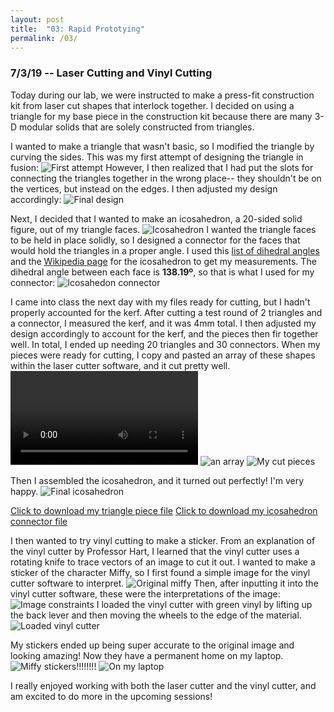 ```yaml
---
layout: post
title:  "03: Rapid Prototying"
permalink: /03/
---
```


### 7/3/19 -- Laser Cutting and Vinyl Cutting

Today during our lab, we were instructed to make a press-fit construction kit from laser cut shapes that interlock together. I decided on using a triangle for my base piece in the construction kit because there are many 3-D modular solids that are solely constructed from triangles.

I wanted to make a triangle that wasn't basic, so I modified the triangle by curving the sides. This was my first attempt of designing the triangle in fusion: ![First attempt](curvy_cad.png) However, I then realized that I had put the slots for connecting the triangles together in the wrong place-- they shouldn't be on the vertices, but instead on the edges. I then adjusted my design accordingly: ![Final design](curvy_cad_real.png)

Next, I decided that I wanted to make an icosahedron, a 20-sided solid figure, out of my triangle faces. ![Icosahedron](ico.png) I wanted the triangle faces to be held in place solidly, so I designed a connector for the faces that would hold the triangles in a proper angle. I used this [list of dihedral angles](https://en.wikipedia.org/wiki/Table_of_polyhedron_dihedral_angles) and the [Wikipedia page](https://en.wikipedia.org/wiki/Icosahedron) for the icosahedron to get my measurements. The dihedral angle between each face is **138.19º**, so that is what I used for my connector: ![Icosahedon connector](ico_cad.png) 

I came into class the next day with my files ready for cutting, but I hadn't properly accounted for the kerf. After cutting a test round of 2 triangles and a connector, I measured the kerf, and it was 4mm total. I then adjusted my design accordingly to account for the kerf, and the pieces then fir together well. In total, I ended up needing 20 triangles and 30 connectors. When my pieces were ready for cutting, I copy and pasted an array of these shapes within the laser cutter software, and it cut pretty well. ![Video of the laser cutter](laser_video.mp4) ![an array](ico_array.png) ![My cut pieces](ico_pieces.png)

Then I assembled the icosahedron, and it turned out perfectly! I'm very happy. ![Final icosahedron](final_ico.png)

<a href='curvy_tri_KERF_v2.dxf' download>Click to download my triangle piece file</a>
<a href='ico_conn_KERF_v2.dxf' download>Click to download my icosahedron connector file</a>

I then wanted to try vinyl cutting to make a sticker. From an explanation of the vinyl cutter by Professor Hart, I learned that the vinyl cutter uses a rotating knife to trace vectors of an image to cut it out. I wanted to make a sticker of the character Miffy, so I first found a simple image for the vinyl cutter software to interpret. ![Original miffy](miffy.png) Then, after inputting it into the vinyl cutter software, these were the interpretations of the image: ![Image constraints](miffy_vector.png) I loaded the vinyl cutter with green vinyl by lifting up the back lever and then moving the wheels to the edge of the material. ![Loaded vinyl cutter](vc_loaded.png)

My stickers ended up being super accurate to the original image and looking amazing! Now they have a permanent home on my laptop. ![Miffy stickers!!!!!!!!](miffy_stickers.png) ![On my laptop](miffy_laptop.png)

I really enjoyed working with both the laser cutter and the vinyl cutter, and am excited to do more in the upcoming sessions!